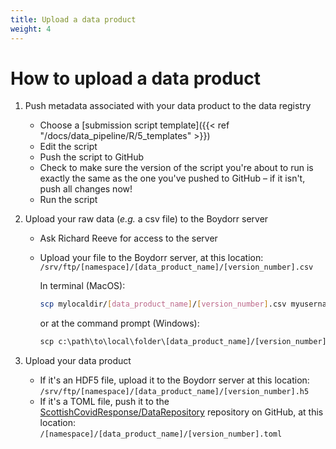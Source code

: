 ```yaml
---
title: Upload a data product
weight: 4
---
```


# How to upload a data product

1. Push metadata associated with your data product to the data registry
   * Choose a [submission script template]({{< ref "/docs/data_pipeline/R/5_templates" >}})
   * Edit the script
   * Push the script to GitHub
   * Check to make sure the version of the script you're about to run is exactly the same as the one you've pushed to GitHub – if it isn't, push all changes now!
   * Run the script

2. Upload your raw data (*e.g.* a csv file) to the Boydorr server
   * Ask Richard Reeve for access to the server
   * Upload your file to the Boydorr server, at this location:<br>
   `/srv/ftp/[namespace]/[data_product_name]/[version_number].csv`
        
     In terminal (MacOS):

     ``` bash
     scp mylocaldir/[data_product_name]/[version_number].csv myusername@boydorr.gla.ac.uk:/srv/ftp/[namespace]/[data_product_name]/[version_number].csv
     ```

     or at the command prompt (Windows):
     ``` cmd
     scp c:\path\to\local\folder\[data_product_name]/[version_number].csv myusername@boydorr.gla.ac.uk:/srv/ftp/[namespace]/[data_product][version_number].csv
     ```

3. Upload your data product
   * If it's an HDF5 file, upload it to the Boydorr server at this location:<br>
   `/srv/ftp/[namespace]/[data_product_name]/[version_number].h5`
   * If it's a TOML file, push it to the [ScottishCovidResponse/DataRepository](https://github.com/ScottishCovidResponse/DataRepository) repository on GitHub, at this location:<br>
   `/[namespace]/[data_product_name]/[version_number].toml`
